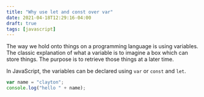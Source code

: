 ```yaml
---
title: "Why use let and const over var"
date: 2021-04-18T12:29:16-04:00
draft: true
tags: [javascript]
---
```


The way we hold onto things on a programming language is using variables. The classic explanation of what a variable is to imagine a box which can store things. The purpose is to retrieve those things at a later time.

In JavaScript, the variables can be declared using `var` or `const` and `let`.

```javascript
var name = "clayton";
console.log("hello " + name);
```
